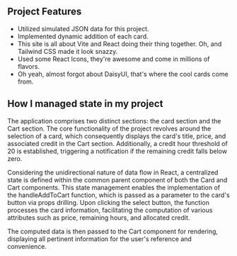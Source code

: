 ## Project Features
- Utilized simulated JSON data for this project.
- Implemented dynamic addition of each card.
- This site is all about Vite and React doing their thing together. Oh, and Tailwind CSS made it look snazzy.
- Used some React Icons, they're awesome and come in millions of flavors.
- Oh yeah, almost forgot about DaisyUI, that's where the cool cards come from.


## How I managed state in my project

The application comprises two distinct sections: the card section and the Cart section. The core functionality of the project revolves around the selection of a card, which consequently displays the card's title, price, and associated credit in the Cart section. Additionally, a credit hour threshold of 20 is established, triggering a notification if the remaining credit falls below zero.

Considering the unidirectional nature of data flow in React, a centralized state is defined within the common parent component of both the Card and Cart components. This state management enables the implementation of the handleAddToCart function, which is passed as a parameter to the card's button via props drilling. Upon clicking the select button, the function processes the card information, facilitating the computation of various attributes such as price, remaining hours, and allocated credit.

The computed data is then passed to the Cart component for rendering, displaying all pertinent information for the user's reference and convenience.
